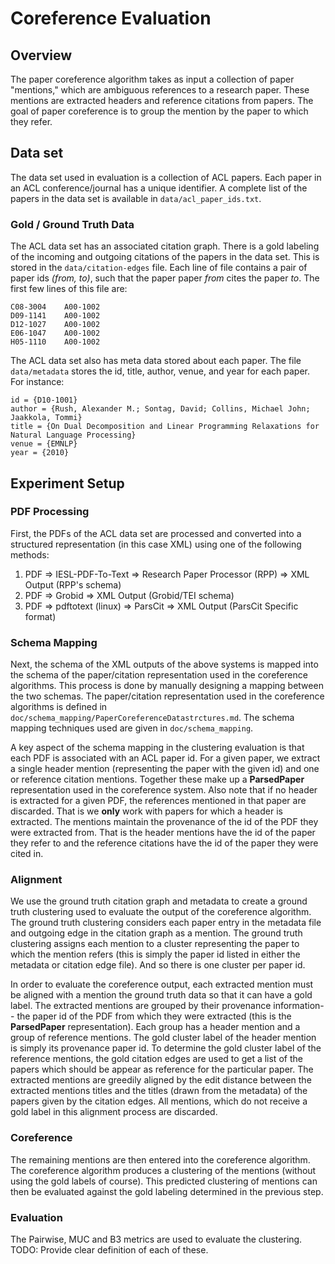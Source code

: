 # Coreference Evaluation #

## Overview ##

The paper coreference algorithm takes as input a collection of paper "mentions," which are ambiguous references to a research paper. These mentions are extracted headers and reference citations from papers. The goal of paper coreference is to group the mention by the paper to which they refer.

## Data set ##

The data set used in evaluation is a collection of ACL papers. Each paper in an ACL conference/journal has a unique identifier. A complete list of the papers in the data set is available in ```data/acl_paper_ids.txt```.

### Gold / Ground Truth Data ###

The ACL data set has an associated citation graph. There is a gold labeling of the incoming and outgoing citations of the papers in the data set. This is stored in the ```data/citation-edges``` file. Each line of file contains a pair of paper ids _(from, to)_, such that the paper paper _from_ cites the paper _to_. The first few lines of this file are:

```
C08-3004	A00-1002
D09-1141	A00-1002
D12-1027	A00-1002
E06-1047	A00-1002
H05-1110	A00-1002
```

The ACL data set also has meta data stored about each paper. The file ```data/metadata``` stores the id, title, author, venue, and year for each paper. For instance:

```
id = {D10-1001}
author = {Rush, Alexander M.; Sontag, David; Collins, Michael John; Jaakkola, Tommi}
title = {On Dual Decomposition and Linear Programming Relaxations for Natural Language Processing}
venue = {EMNLP}
year = {2010}
```

## Experiment Setup ##

### PDF Processing ###

First, the PDFs of the ACL data set are processed and converted into a structured representation (in this case XML) using one of the following methods: 
 
 1. PDF => IESL-PDF-To-Text => Research Paper Processor (RPP) => XML Output (RPP's schema)
 2. PDF => Grobid => XML Output (Grobid/TEI schema)
 3. PDF => pdftotext (linux) => ParsCit => XML Output (ParsCit Specific format)
 
### Schema Mapping ###
 
 Next, the schema of the XML outputs of the above systems is mapped into the schema of the paper/citation representation used in the coreference algorithms. This process is done by manually designing a mapping between the two schemas. The paper/citation representation used in the coreference algorithms is defined in ```doc/schema_mapping/PaperCoreferenceDatastrctures.md```. The schema mapping techniques used are given in ```doc/schema_mapping```.
 
 A key aspect of the schema mapping in the clustering evaluation is that each PDF is associated with an ACL paper id. For a given paper, we extract a single header mention (representing the paper with the given id) and one or reference citation mentions. Together these make up a __ParsedPaper__ representation used in the coreference system. Also note that if no header is extracted for a given PDF, the references mentioned in that paper are discarded. That is we __only__ work with papers for which a header is extracted. The mentions maintain the provenance of the id of the PDF they were extracted from. That is the header mentions have the id of the paper they refer to and the reference citations have the id of the paper they were cited in. 
 
### Alignment ###

We use the ground truth citation graph and metadata to create a ground truth clustering used to evaluate the output of the coreference algorithm. The ground truth clustering considers each paper entry in the metadata file and outgoing edge in the citation graph as a mention. The ground truth clustering assigns each mention to a cluster representing the paper to which the mention refers (this is simply the paper id listed in either the metadata or citation edge file). And so there is one cluster per paper id.
 
In order to evaluate the coreference output, each extracted mention must be aligned with a mention the ground truth data so that it can have a gold label. The extracted mentions are grouped by their provenance information-- the paper id of the PDF from which they were extracted (this is the __ParsedPaper__ representation). Each group has a header mention and a group of reference mentions. The gold cluster label of the header mention is simply its provenance paper id. To determine the gold cluster label of the reference mentions, the gold citation edges are used to get a list of the papers which should be appear as reference for the particular paper. The extracted mentions are greedily aligned by the edit distance between the extracted mentions titles and the titles (drawn from the metadata) of the papers given by the citation edges. All mentions, which do not receive a gold label in this alignment process are discarded. 
 
### Coreference ###
 
The remaining mentions are then entered into the coreference algorithm. The coreference algorithm produces a clustering of the mentions (without using the gold labels of course). This predicted clustering of mentions can then be evaluated against the gold labeling determined in the previous step.

### Evaluation ###
   

The Pairwise, MUC and B3 metrics are used to evaluate the clustering.  TODO: Provide clear definition of each of these.

   
   